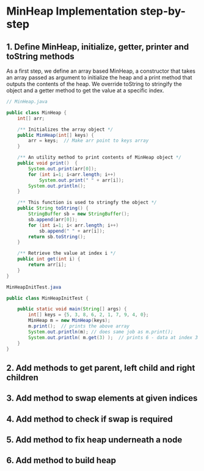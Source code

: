 # MinHeap Implementation step-by-step

## 1. Define MinHeap, initialize, getter, printer and toString methods

As a first step, we define an array based MinHeap, a constructor that takes an array passed as argument to initialize the heap and a print method that outputs the contents of the heap. We override toString to stringify the object and a getter method to get the value at a specific index.

``` java
// MinHeap.java

public class MinHeap {
    int[] arr;

    /** Initializes the array object */
    public MinHeap(int[] keys) {
        arr = keys;  // Make arr point to keys array
    }

    /** An utility method to print contents of MinHeap object */
    public void print()  {
        System.out.print(arr[0]);
        for (int i=1; i<arr.length; i++)
            System.out.print(" " + arr[i]);
        System.out.println();
    }

    /** This function is used to stringfy the object */
    public String toString() {
        StringBuffer sb = new StringBuffer();
        sb.append(arr[0]);
        for (int i=1; i< arr.length; i++)
            sb.append(" " + arr[i]);
        return sb.toString();
    }

    /** Retrieve the value at index i */
    public int get(int i) {
        return arr[i];
    }
}
```

``` java
MinHeapInitTest.java

public class MinHeapInitTest {

    public static void main(String[] args) {
        int[] keys = {5, 3, 8, 6, 2, 1, 7, 9, 4, 0};
        MinHeap m = new MinHeap(keys);
        m.print();  // prints the above array
        System.out.println(m); // does same job as m.print();
        System.out.println( m.get(3) );  // prints 6 - data at index 3
    }
}
```

## 2. Add methods to get parent, left child and right children

## 3. Add method to swap elements at given indices

## 4. Add method to check if swap is required

## 5. Add method to fix heap underneath a node

## 6. Add method to build heap
